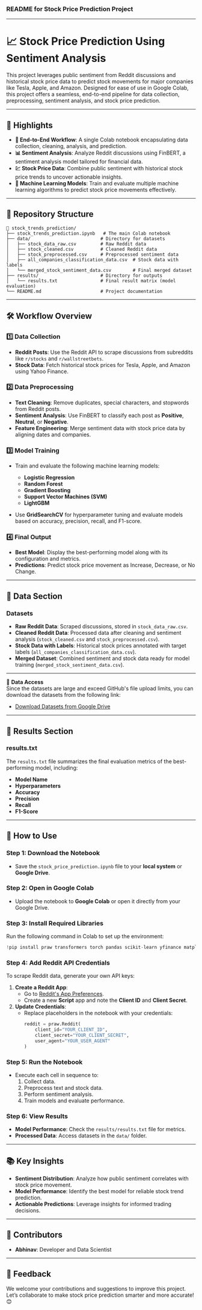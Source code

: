 ### README for Stock Price Prediction Project  

---

# **📈 Stock Price Prediction Using Sentiment Analysis**  

This project leverages public sentiment from Reddit discussions and historical stock price data to predict stock movements for major companies like Tesla, Apple, and Amazon. Designed for ease of use in Google Colab, this project offers a seamless, end-to-end pipeline for data collection, preprocessing, sentiment analysis, and stock price prediction.  

---

## **🌟 Highlights**  

- **🚀 End-to-End Workflow**: A single Colab notebook encapsulating data collection, cleaning, analysis, and prediction.  
- **📊 Sentiment Analysis**: Analyze Reddit discussions using FinBERT, a sentiment analysis model tailored for financial data.  
- **💹 Stock Price Data**: Combine public sentiment with historical stock price trends to uncover actionable insights.  
- **🤖 Machine Learning Models**: Train and evaluate multiple machine learning algorithms to predict stock price movements effectively.  

---

## **🔧 Repository Structure**

```  
📂 stock_trends_prediction/  
├── stock_trends_prediction.ipynb   # The main Colab notebook  
├── data/                          # Directory for datasets  
│   ├── stock_data_raw.csv         # Raw Reddit data  
│   ├── stock_cleaned.csv          # Cleaned Reddit data  
│   ├── stock_preprocessed.csv     # Preprocessed sentiment data  
│   ├── all_companies_classification_data.csv  # Stock data with labels  
│   └── merged_stock_sentiment_data.csv        # Final merged dataset  
├── results/                       # Directory for outputs  
│   └── results.txt                # Final result matrix (model evaluation)  
└── README.md                      # Project documentation  
```  

---

## **🛠 Workflow Overview**

### **1️⃣ Data Collection**  
- **Reddit Posts**: Use the Reddit API to scrape discussions from subreddits like `r/stocks` and `r/wallstreetbets`.  
- **Stock Data**: Fetch historical stock prices for Tesla, Apple, and Amazon using Yahoo Finance.  

### **2️⃣ Data Preprocessing**  
- **Text Cleaning**: Remove duplicates, special characters, and stopwords from Reddit posts.  
- **Sentiment Analysis**: Use FinBERT to classify each post as **Positive**, **Neutral**, or **Negative**.  
- **Feature Engineering**: Merge sentiment data with stock price data by aligning dates and companies.  

### **3️⃣ Model Training**  
- Train and evaluate the following machine learning models:  
  - **Logistic Regression**  
  - **Random Forest**  
  - **Gradient Boosting**  
  - **Support Vector Machines (SVM)**  
  - **LightGBM**  

- Use **GridSearchCV** for hyperparameter tuning and evaluate models based on accuracy, precision, recall, and F1-score.  

### **4️⃣ Final Output**  
- **Best Model**: Display the best-performing model along with its configuration and metrics.  
- **Predictions**: Predict stock price movement as Increase, Decrease, or No Change.  

---

## **📂 Data Section**

### **Datasets**  
- **Raw Reddit Data**: Scraped discussions, stored in `stock_data_raw.csv`.  
- **Cleaned Reddit Data**: Processed data after cleaning and sentiment analysis (`stock_cleaned.csv` and `stock_preprocessed.csv`).  
- **Stock Data with Labels**: Historical stock prices annotated with target labels (`all_companies_classification_data.csv`).  
- **Merged Dataset**: Combined sentiment and stock data ready for model training (`merged_stock_sentiment_data.csv`).  

---

📂 **Data Access**  
Since the datasets are large and exceed GitHub's file upload limits, you can download the datasets from the following link:  

- [Download Datasets from Google Drive](https://drive.google.com/drive/folders/1clJ2-vsdypKNe32euxH6Rew2npiOpEGO?usp=sharing)


---

## **📁 Results Section**  

### **results.txt**  
The `results.txt` file summarizes the final evaluation metrics of the best-performing model, including:  
- **Model Name**  
- **Hyperparameters**  
- **Accuracy**  
- **Precision**  
- **Recall**  
- **F1-Score**  

---

## **🌟 How to Use**  

### **Step 1: Download the Notebook**  
- Save the `stock_price_prediction.ipynb` file to your **local system** or **Google Drive**.  

### **Step 2: Open in Google Colab**  
- Upload the notebook to **Google Colab** or open it directly from your Google Drive.  

### **Step 3: Install Required Libraries**  
Run the following command in Colab to set up the environment:  
```python  
!pip install praw transformers torch pandas scikit-learn yfinance matplotlib lightgbm  
```  

### **Step 4: Add Reddit API Credentials**  
To scrape Reddit data, generate your own API keys:  
1. **Create a Reddit App**:  
   - Go to [Reddit's App Preferences](https://www.reddit.com/prefs/apps).  
   - Create a new **Script** app and note the **Client ID** and **Client Secret**.  
2. **Update Credentials**:  
   - Replace placeholders in the notebook with your credentials:  
     ```python  
     reddit = praw.Reddit(
         client_id="YOUR_CLIENT_ID",          
         client_secret="YOUR_CLIENT_SECRET",  
         user_agent="YOUR_USER_AGENT"         
     )
     ```  

### **Step 5: Run the Notebook**  
- Execute each cell in sequence to:  
  1. Collect data.  
  2. Preprocess text and stock data.  
  3. Perform sentiment analysis.  
  4. Train models and evaluate performance.  

### **Step 6: View Results**  
- **Model Performance**: Check the `results/results.txt` file for metrics.  
- **Processed Data**: Access datasets in the `data/` folder.  

---

## **📚 Key Insights**

- **Sentiment Distribution**: Analyze how public sentiment correlates with stock price movement.  
- **Model Performance**: Identify the best model for reliable stock trend prediction.  
- **Actionable Predictions**: Leverage insights for informed trading decisions.  

---

## **🤝 Contributors**  

- **Abhinav**: Developer and Data Scientist  

---

## **💬 Feedback**  

We welcome your contributions and suggestions to improve this project. Let’s collaborate to make stock price prediction smarter and more accurate! 😊  
